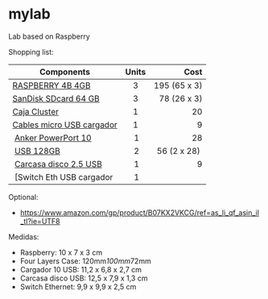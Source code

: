 # mylab
Lab based on Raspberry

Shopping list:

| Components        | Units           | Cost  |
| ------------- |:-------------:| -----:|
| [RASPBERRY 4B 4GB](https://www.amazon.es/RASPBERRY-Placa-Modelo-SDRAM-1822096/dp/B07TC2BK1X/)    | 3 | 195 (65 x 3) |
| [SanDisk SDcard 64 GB](https://www.amazon.es/SanDisk-Extreme-Pro-Tarjeta-Memoria/dp/B07H9J1YXN)  | 3 |   78 (26 x 3)|
| [Caja Cluster](https://www.amazon.es/Raspberry-Ventilador-refrigeraci%C3%B3n-disipador-acr%C3%ADlico/dp/B07J9VMNBL) | 1      |    20 |
| [Cables micro USB cargador](https://www.amazon.es/MaGeek-Cables-Sincroniza-Samsung-Motorola/dp/B00WMAQKS2) | 1 | 9 |
| [Anker PowerPort 10](https://www.amazon.es/Anker-PowerPort-10-Cargador-smartphones/dp/B00YTJ45HM) | 1 | 28 |
| [USB 128GB](https://www.amazon.es/Memoria-Flash-SanDisk-Velocidad-Lectura/dp/B07857Y17V/) | 2 | 56 (2 x 28) |
| [Carcasa disco 2.5 USB](https://www.amazon.es/Posugear-Sopporta-requiere-Herramientas-Transparente/dp/B077XVTTJC/) | 1 | 9 |
| [Switch Eth USB cargador | 1 | |

Optional:
* https://www.amazon.com/gp/product/B07KX2VKCG/ref=as_li_qf_asin_il_tl?ie=UTF8


Medidas:

* Raspberry: 10 x 7 x 3 cm
* Four Layers Case: 120mm*100mm*72mm
* Cargador 10 USB: 11,2 x 6,8 x 2,7 cm
* Carcasa disco USB: 12,5 x 7,9 x 1,3 cm
* Switch Ethernet: 9,9 x 9,9 x 2,5 cm
